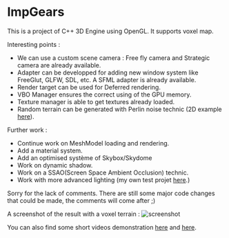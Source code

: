 # ImpGears

This is a project of C++ 3D Engine using OpenGL. It supports voxel map.

Interesting points :
- We can use a custom scene camera : Free fly camera and Strategic camera are already available.
- Adapter can be developped for adding new window system like FreeGlut, GLFW, SDL, etc. A SFML adapter is already available.
- Render target can be used for Deferred rendering.
- VBO Manager ensures the correct using of the GPU memory.
- Texture manager is able to get textures already loaded.
- Random terrain can be generated with Perlin noise technic (2D example [here](https://www.dropbox.com/s/wchzmdgojrvp1mz/infinite-perlin.avi?dl=0)). 

Further work :
- Continue work on MeshModel loading and rendering.
- Add a material system.
- Add an optimised système of Skybox/Skydome
- Work on dynamic shadow.
- Work on a SSAO(Screen Space Ambient Occlusion) technic.
- Work with more advanced lighting (my own test projet [here](https://www.dropbox.com/s/0q6zmvcgw8a06o2/normal-mapping.avi?dl=0).)

Sorry for the lack of comments. There are still some major code changes that could be made, the comments will come after ;)

A screenshot of the result with a voxel terrain :
![screenshot](https://imagizer.imageshack.us/v2/1026x784q90/746/Fu6Jqy.png "Screenshot of the result")

You can also find some short videos demonstration [here](https://www.dropbox.com/s/46u9sc8ovv2soy0/3d-engine.avi?dl=0) and [here](https://www.dropbox.com/s/7l09s7f07hehs3l/voxel-video.mp4?dl=0).
